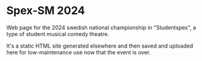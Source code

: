 # Spex-SM 2024

Web page for the 2024 swedish national championship in "Studentspex", a type of student musical comedy theatre.

It's a static HTML site generated elsewhere and then saved and uploaded here for low-maintenance use now that the event is over.
